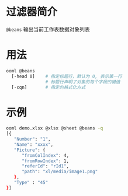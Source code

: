 # 过滤器简介

`@beans` 输出当前工作表数据对象列表

# 用法

```bash
ooml @beans
  [-head 0]    # 指定标题行，默认为 0, 表示第一行
               # 标题行声明了对象的每个字段的键值
  [-cqn]       # 指定的格式化方式  
```

# 示例

```bash
ooml demo.xlsx @xlsx @sheet @beans -q
[{
   "Number": "1",
   "Name": "xxxx",
   "Picture": {
      "fromColIndex": 4,
      "fromRowIndex": 1,
      "referId": "rId1",
      "path": "xl/media/image1.png"
   },
   "Type" : "45"
}]
```